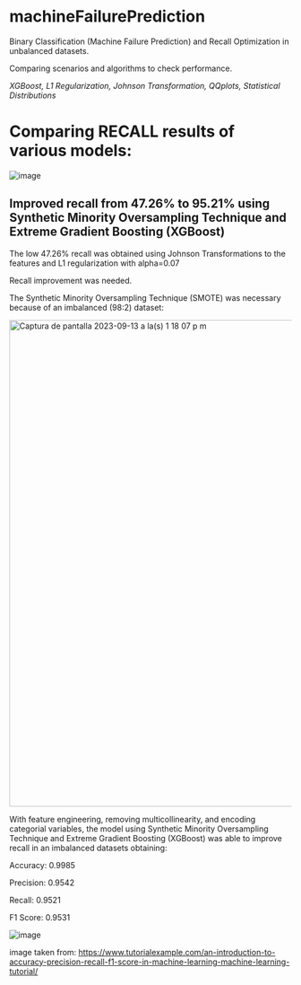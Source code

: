 # machineFailurePrediction
Binary Classification (Machine Failure Prediction) and Recall Optimization in unbalanced datasets. 

Comparing scenarios and algorithms to check performance.

_XGBoost, L1 Regularization, Johnson Transformation, QQplots, Statistical Distributions_

# Comparing RECALL results of various models: 

![image](https://github.com/santtiospina/machineFailurePrediction/assets/75998236/e0afdba3-7cb6-43f6-aecc-a55d57f12324)

## Improved recall from 47.26% to 95.21% using Synthetic Minority Oversampling Technique and Extreme Gradient Boosting (XGBoost)

The low 47.26% recall was obtained using Johnson Transformations to the features and L1 regularization with alpha=0.07 

Recall improvement was needed. 

The Synthetic Minority Oversampling Technique (SMOTE) was necessary because of an imbalanced (98:2) dataset:

<img width="867" alt="Captura de pantalla 2023-09-13 a la(s) 1 18 07 p m" src="https://github.com/santtiospina/machineFailurePrediction/assets/75998236/f3fcec8e-3738-4366-b8d9-afdb0dfaff72">

With feature engineering, removing multicollinearity, and encoding categorial variables, the model using Synthetic Minority Oversampling Technique and Extreme Gradient Boosting (XGBoost) was able to improve recall in an imbalanced datasets obtaining:

Accuracy: 0.9985

Precision: 0.9542

Recall: 0.9521

F1 Score: 0.9531

![image](https://github.com/santtiospina/machineFailurePrediction/assets/75998236/76bd90ce-92c5-4606-804d-97ae68c381b7)

image taken from: https://www.tutorialexample.com/an-introduction-to-accuracy-precision-recall-f1-score-in-machine-learning-machine-learning-tutorial/



